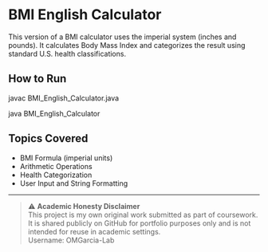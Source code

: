 # BMI English Calculator

This version of a BMI calculator uses the imperial system (inches and pounds). It calculates Body Mass Index and categorizes the result using standard U.S. health classifications.

## How to Run

javac BMI_English_Calculator.java

java BMI_English_Calculator

## Topics Covered
- BMI Formula (imperial units)  
- Arithmetic Operations  
- Health Categorization  
- User Input and String Formatting

---

> ⚠️ **Academic Honesty Disclaimer**  
> This project is my own original work submitted as part of coursework.  
> It is shared publicly on GitHub for portfolio purposes only and is not intended for reuse in academic settings.  
> Username: OMGarcia-Lab
